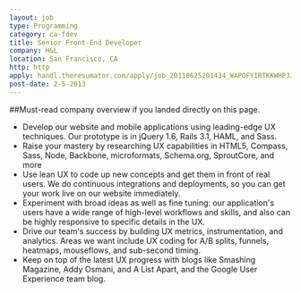 ```yaml
---
layout: job
type: Programming
category: ca-fdev
title: Senior Front-End Developer
company: H&L
location: San Francisco, CA
http: http
apply: handl.theresumator.com/apply/job_20110625201434_WAPOFYIRTKKWHPJJ/Senior-FrontEnd-Developer.html?source=WorkCreative.net
post-date: 2-5-2013
---
```


##Must-read company overview if you landed directly on this page.
 
* Develop our website and mobile applications using leading-edge UX techniques. Our prototype is in jQuery 1.6, Rails 3.1, HAML, and Sass.
* Raise your mastery by researching UX capabilities in HTML5, Compass, Sass, Node, Backbone, microformats, Schema.org, SproutCore, and more
* Use lean UX to code up new concepts and get them in front of real users. We do continuous integrations and deployments, so you can get your work live on our website immediately.
* Experiment with broad ideas as well as fine tuning: our application's users have a wide range of high-level workflows and skills, and also can be highly responsive to specific details in the UX.
* Drive our team's success by building UX metrics, instrumentation, and analytics. Areas we want include UX coding for A/B splits, funnels, heatmaps, mouseflows, and sub-second timing.
* Keep on top of the latest UX progress with blogs like Smashing Magazine, Addy Osmani, and A List Apart, and the Google User Experience team blog.